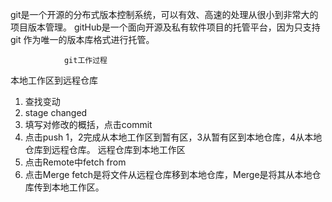 git是一个开源的分布式版本控制系统，可以有效、高速的处理从很小到非常大的项目版本管理。
gitHub是一个面向开源及私有软件项目的托管平台，因为只支持git 作为唯一的版本库格式进行托管。
                
                
                
                git工作过程
 本地工作区到远程仓库
   1. 查找变动
   2. stage changed
   3. 填写对修改的概括，点击commit
   4. 点击push
 1，2完成从本地工作区到暂有区，3从暂有区到本地仓库，4从本地仓库到远程仓库。
 远程仓库到本地工作区
   1. 点击Remote中fetch from
   2. 点击Merge
   fetch是将文件从远程仓库移到本地仓库，Merge是将其从本地仓库传到本地工作区。
